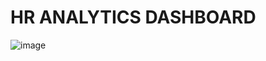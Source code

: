 # HR ANALYTICS DASHBOARD
![image](https://github.com/user-attachments/assets/8e774f74-22f9-4a66-94be-10295e477bd2)


